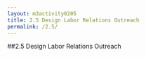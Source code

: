 ```yaml
---
layout: m3activity0205
title: 2.5 Design Labor Relations Outreach
permalink: /2.5/
---
```

##2.5 Design Labor Relations Outreach
